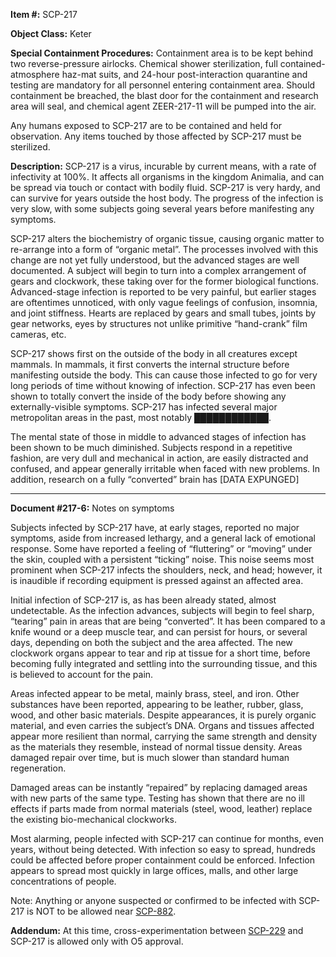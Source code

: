 **Item #:** SCP-217

**Object Class:** Keter

**Special Containment Procedures:** Containment area is to be kept behind two reverse-pressure airlocks. Chemical shower sterilization, full contained-atmosphere haz-mat suits, and 24-hour post-interaction quarantine and testing are mandatory for all personnel entering containment area. Should containment be breached, the blast door for the containment and research area will seal, and chemical agent ZEER-217-11 will be pumped into the air.

Any humans exposed to SCP-217 are to be contained and held for observation. Any items touched by those affected by SCP-217 must be sterilized.

**Description:** SCP-217 is a virus, incurable by current means, with a rate of infectivity at 100%. It affects all organisms in the kingdom Animalia, and can be spread via touch or contact with bodily fluid. SCP-217 is very hardy, and can survive for years outside the host body. The progress of the infection is very slow, with some subjects going several years before manifesting any symptoms.

SCP-217 alters the biochemistry of organic tissue, causing organic matter to re-arrange into a form of “organic metal”. The processes involved with this change are not yet fully understood, but the advanced stages are well documented. A subject will begin to turn into a complex arrangement of gears and clockwork, these taking over for the former biological functions. Advanced-stage infection is reported to be very painful, but earlier stages are oftentimes unnoticed, with only vague feelings of confusion, insomnia, and joint stiffness. Hearts are replaced by gears and small tubes, joints by gear networks, eyes by structures not unlike primitive “hand-crank” film cameras, etc.

SCP-217 shows first on the outside of the body in all creatures except mammals. In mammals, it first converts the internal structure before manifesting outside the body. This can cause those infected to go for very long periods of time without knowing of infection. SCP-217 has even been shown to totally convert the inside of the body before showing any externally-visible symptoms. SCP-217 has infected several major metropolitan areas in the past, most notably ████████████.

The mental state of those in middle to advanced stages of infection has been shown to be much diminished. Subjects respond in a repetitive fashion, are very dull and mechanical in action, are easily distracted and confused, and appear generally irritable when faced with new problems. In addition, research on a fully “converted” brain has \[DATA EXPUNGED\]

* * *

**Document #217-6:** Notes on symptoms

Subjects infected by SCP-217 have, at early stages, reported no major symptoms, aside from increased lethargy, and a general lack of emotional response. Some have reported a feeling of “fluttering” or “moving” under the skin, coupled with a persistent “ticking” noise. This noise seems most prominent when SCP-217 infects the shoulders, neck, and head; however, it is inaudible if recording equipment is pressed against an affected area.

Initial infection of SCP-217 is, as has been already stated, almost undetectable. As the infection advances, subjects will begin to feel sharp, “tearing” pain in areas that are being “converted”. It has been compared to a knife wound or a deep muscle tear, and can persist for hours, or several days, depending on both the subject and the area affected. The new clockwork organs appear to tear and rip at tissue for a short time, before becoming fully integrated and settling into the surrounding tissue, and this is believed to account for the pain.

Areas infected appear to be metal, mainly brass, steel, and iron. Other substances have been reported, appearing to be leather, rubber, glass, wood, and other basic materials. Despite appearances, it is purely organic material, and even carries the subject’s DNA. Organs and tissues affected appear more resilient than normal, carrying the same strength and density as the materials they resemble, instead of normal tissue density. Areas damaged repair over time, but is much slower than standard human regeneration.

Damaged areas can be instantly “repaired” by replacing damaged areas with new parts of the same type. Testing has shown that there are no ill effects if parts made from normal materials (steel, wood, leather) replace the existing bio-mechanical clockworks.

Most alarming, people infected with SCP-217 can continue for months, even years, without being detected. With infection so easy to spread, hundreds could be affected before proper containment could be enforced. Infection appears to spread most quickly in large offices, malls, and other large concentrations of people.

Note: Anything or anyone suspected or confirmed to be infected with SCP-217 is NOT to be allowed near [SCP-882](/scp-882).

**Addendum:** At this time, cross-experimentation between [SCP-229](/scp-229) and SCP-217 is allowed only with O5 approval.